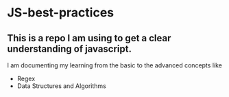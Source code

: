 # JS-best-practices
## This is a repo I am using to get a clear understanding of javascript.

I am documenting my learning from the basic to the advanced concepts like 
- Regex
- Data Structures and Algorithms
 